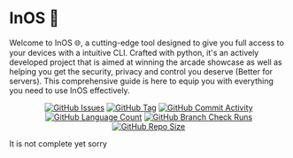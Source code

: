 # InOS 📎

Welcome to InOS 🌐,
a cutting-edge tool
designed to give you full access to your devices with a intuitive CLI.
Crafted with python,
it's an actively developed project that is
aimed at winning the arcade showcase as well as helping you get the security, privacy and control you deserve (Better for servers).
This comprehensive guide is here to equip you with everything you need to use InOS effectively.

<div align="center">
    <a href="https://github.com/DefinetlyNotAI/CLI_OS/issues"><img src="https://img.shields.io/github/issues/DefinetlyNotAI/CLI_OS" alt="GitHub Issues"></a>
    <a href="https://github.com/DefinetlyNotAI/CLI_OS/tags"><img src="https://img.shields.io/github/v/tag/DefinetlyNotAI/CLI_OS" alt="GitHub Tag"></a>
    <a href="https://github.com/DefinetlyNotAI/CLI_OS/graphs/commit-activity"><img src="https://img.shields.io/github/commit-activity/t/DefinetlyNotAI/CLI_OS" alt="GitHub Commit Activity"></a>
    <a href="https://github.com/DefinetlyNotAI/CLI_OS/languages"><img src="https://img.shields.io/github/languages/count/DefinetlyNotAI/CLI_OS" alt="GitHub Language Count"></a>
    <a href="https://github.com/DefinetlyNotAI/CLI_OS/actions"><img src="https://img.shields.io/github/check-runs/DefinetlyNotAI/CLI_OS/main" alt="GitHub Branch Check Runs"></a>
    <a href="https://github.com/DefinetlyNotAI/CLI_OS"><img src="https://img.shields.io/github/repo-size/DefinetlyNotAI/CLI_OS" alt="GitHub Repo Size"></a>
</div>

It is not complete yet sorry
